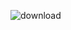 ![download](https://github.com/esenturDev/My_project_is_JavaScript_wh-13/assets/152500412/b12f3303-c34a-4d6b-b23a-9b210d6e3818)
